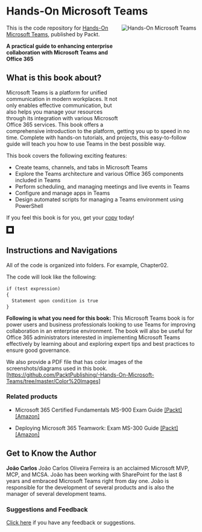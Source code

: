 # Hands-On Microsoft Teams

<a href="https://www.packtpub.com/business-other/hands-on-microsoft-teams?utm_source=github&utm_medium=repository&utm_campaign=9781839213984"><img src="https://www.packtpub.com/media/catalog/product/cache/e4d64343b1bc593f1c5348fe05efa4a6/9/7/9781839213984-original.jpeg" alt="Hands-On Microsoft Teams" height="256px" align="right"></a>

This is the code repository for [Hands-On Microsoft Teams](https://www.packtpub.com/business-other/hands-on-microsoft-teams?utm_source=github&utm_medium=repository&utm_campaign=9781839213984), published by Packt.

**A practical guide to enhancing enterprise collaboration with Microsoft Teams and Office 365**

## What is this book about?
Microsoft Teams is a platform for unified communication in modern workplaces. It not only enables effective communication, but also helps you manage your resources through its integration with various Microsoft Office 365 services. This book offers a comprehensive introduction to the platform, getting you up to speed in no time. Complete with hands-on tutorials, and projects, this easy-to-follow guide will teach you how to use Teams in the best possible way.

This book covers the following exciting features: 
* Create teams, channels, and tabs in Microsoft Teams
* Explore the Teams architecture and various Office 365 components included in Teams
* Perform scheduling, and managing meetings and live events in Teams
* Configure and manage apps in Teams
* Design automated scripts for managing a Teams environment using PowerShell

If you feel this book is for you, get your [copy](https://www.amazon.com/dp/1839213981) today!

<a href="https://www.packtpub.com/?utm_source=github&utm_medium=banner&utm_campaign=GitHubBanner"><img src="https://raw.githubusercontent.com/PacktPublishing/GitHub/master/GitHub.png" alt="https://www.packtpub.com/" border="5" /></a>

## Instructions and Navigations
All of the code is organized into folders. For example, Chapter02.

The code will look like the following:
```
if (test expression)
{
  Statement upon condition is true
}
```

**Following is what you need for this book:**
This Microsoft Teams book is for power users and business professionals looking to use Teams for improving collaboration in an enterprise environment. The book will also be useful for Office 365 administrators interested in implementing Microsoft Teams effectively by learning about and exploring expert tips and best practices to ensure good governance.

We also provide a PDF file that has color images of the screenshots/diagrams used in this book. [https://github.com/PacktPublishing/-Hands-On-Microsoft-Teams/tree/master/Color%20Images]

### Related products <Other books you may enjoy>
* Microsoft 365 Certified Fundamentals MS-900 Exam Guide [[Packt]](https://www.packtpub.com/cloud-networking/microsoft-365-certified-fundamentals-exam-ms-900-guide?utm_source=github&utm_medium=repository&utm_campaign=9781838982171) [[Amazon]](https://www.amazon.com/dp/1838982175)

* Deploying Microsoft 365 Teamwork: Exam MS-300 Guide [[Packt]](https://www.packtpub.com/cloud-networking/deploying-microsoft-365-teamwork-exam-ms-300-guide?utm_source=github&utm_medium=repository&utm_campaign=9781838987732) [[Amazon]](https://www.amazon.com/dp/1838987738)

## Get to Know the Author
**João Carlos**
João Carlos Oliveira Ferreira is an acclaimed Microsoft MVP, MCP, and MCSA. João has been working with SharePoint for the last 8 years and embraced Microsoft Teams right from day one. João is responsible for the development of several products and is also the manager of several development teams.

### Suggestions and Feedback
[Click here](https://docs.google.com/forms/d/e/1FAIpQLSdy7dATC6QmEL81FIUuymZ0Wy9vH1jHkvpY57OiMeKGqib_Ow/viewform) if you have any feedback or suggestions.
